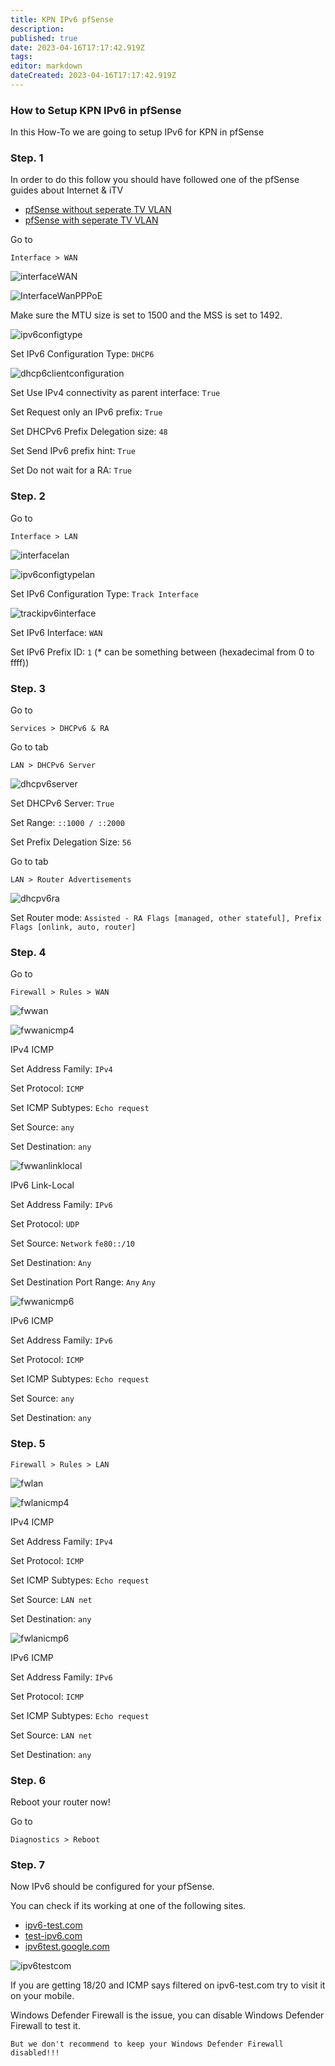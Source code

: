 ```yaml
---
title: KPN IPv6 pfSense
description: 
published: true
date: 2023-04-16T17:17:42.919Z
tags: 
editor: markdown
dateCreated: 2023-04-16T17:17:42.919Z
---
```


### How to Setup KPN IPv6 in pfSense

In this How-To we are going to setup IPv6 for KPN in pfSense

### Step. 1

In order to do this follow you should have followed one of the pfSense guides about Internet & iTV

* [pfSense without seperate TV VLAN](/guides/pfsense/kpn/pfSense-without-vlan.md)
* [pfSense with seperate TV VLAN](/guides/pfsense/kpn/pfSense-with-vlan.md)

Go to

```
Interface > WAN
```

![interfaceWAN](/images/kpn/pfsense-ipv6/interfacewan.png)

![InterfaceWanPPPoE](/images/kpn/pfsense-ipv6/interfaceWAN_PPPoE.png)

Make sure the MTU size is set to 1500 and the MSS is set to 1492.


![ipv6configtype](/images/kpn/pfsense-ipv6/ipv6configtype.png)

Set IPv6 Configuration Type: ```DHCP6```

![dhcp6clientconfiguration](/images/kpn/pfsense-ipv6/dhcp6clientconfiguration.png)

Set Use IPv4 connectivity as parent interface: ```True```

Set Request only an IPv6 prefix: ```True```

Set DHCPv6 Prefix Delegation size: ```48```

Set Send IPv6 prefix hint: ```True```

Set Do not wait for a RA: ```True```

### Step. 2

Go to

```
Interface > LAN
```

![interfacelan](/images/kpn/pfsense-ipv6/interfacelan.png)

![ipv6configtypelan](/images/kpn/pfsense-ipv6/ipv6configtypelan.png)

Set IPv6 Configuration Type: ```Track Interface```

![trackipv6interface](/images/kpn/pfsense-ipv6/trackipv6interface.png)

Set IPv6 Interface: ```WAN```

Set IPv6 Prefix ID: ```1``` (* can be something between (hexadecimal from 0 to ffff))

### Step. 3

Go to

```
Services > DHCPv6 & RA
```

Go to tab
```
LAN > DHCPv6 Server
```

![dhcpv6server](/images/kpn/pfsense-ipv6/dhcpv6serverv2.png)

Set DHCPv6 Server: ```True```

Set Range: ```::1000 / ::2000```

Set Prefix Delegation Size: ```56```

Go to tab
```
LAN > Router Advertisements
```

![dhcpv6ra](/images/kpn/pfsense-ipv6/dhcpv6ra.png)

Set Router mode: ```Assisted - RA Flags [managed, other stateful], Prefix Flags [onlink, auto, router]```

### Step. 4

Go to

```
Firewall > Rules > WAN
```

![fwwan](/images/kpn/pfsense-ipv6/fwwan.png)

![fwwanicmp4](/images/kpn/pfsense-ipv6/fwwanicmp4.png)

IPv4 ICMP

Set Address Family: ```IPv4```

Set Protocol: ```ICMP```

Set ICMP Subtypes: ```Echo request```

Set Source: ```any```

Set Destination: ```any```

![fwwanlinklocal](/images/kpn/pfsense-ipv6/fwwanlinklocal.png)

IPv6 Link-Local

Set Address Family: ```IPv6```

Set Protocol: ```UDP```

Set Source: ```Network``` ```fe80::/10```

Set Destination: ```Any```

Set Destination Port Range: ```Any``` ```Any```

![fwwanicmp6](/images/kpn/pfsense-ipv6/fwwanicmp.png)

IPv6 ICMP

Set Address Family: ```IPv6```

Set Protocol: ```ICMP```

Set ICMP Subtypes: ```Echo request```

Set Source: ```any```

Set Destination: ```any```

### Step. 5

```
Firewall > Rules > LAN
```

![fwlan](/images/kpn/pfsense-ipv6/fwlan.png)

![fwlanicmp4](/images/kpn/pfsense-ipv6/fwlanicmp4.png)

IPv4 ICMP

Set Address Family: ```IPv4```

Set Protocol: ```ICMP```

Set ICMP Subtypes: ```Echo request```

Set Source: ```LAN net```

Set Destination: ```any```

![fwlanicmp6](/images/kpn/pfsense-ipv6/fwlanicmp6.png)

IPv6 ICMP

Set Address Family: ```IPv6```

Set Protocol: ```ICMP```

Set ICMP Subtypes: ```Echo request```

Set Source: ```LAN net```

Set Destination: ```any```

### Step. 6

Reboot your router now!

Go to

```
Diagnostics > Reboot
```

### Step. 7

Now IPv6 should be configured for your pfSense.

You can check if its working at one of the following sites.

* [ipv6-test.com](https://ipv6-test.com/)
* [test-ipv6.com](https://test-ipv6.com/)
* [ipv6test.google.com](https://ipv6test.google.com/)

![ipv6testcom](/images/kpn/pfsense-ipv6/ipv6test.png)

If you are getting 18/20 and ICMP says filtered on ipv6-test.com try to visit it on your mobile.

Windows Defender Firewall is the issue, you can disable Windows Defender Firewall to test it.

```
But we don't recommend to keep your Windows Defender Firewall disabled!!!
```